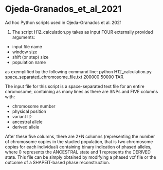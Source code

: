 # Ojeda-Granados_et_al_2021
Ad hoc Python scripts used in Ojeda-Granados et al. 2021

1) The script H12_calculation.py takes as input FOUR externally provided arguments:
 - input file name
 - window size
 - shift (or step) size
 - population name

as exemplified by the following command line:
python H12_calculation.py space_separated_chromosome_file.txt 200000 50000 TAR.


The input file for this script is a space-separated text file for an entire chromosome, containing as many lines as there are SNPs and FIVE columns with:
- chromosome number
- physical position
- variant ID
- ancestral allele
- derived allele
  
After these five columns, there are 2*N columns (representing the number of chromosome copies in the studied population, that is two chromosome copies for each individual) containing binary indication of phased alleles, where 0 represents the ANCESTRAL state and 1 represents the DERIVED state. This file can be simply obtained by modifying a phased vcf file or the outcome of a SHAPEIT-based phase reconstruction.
